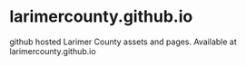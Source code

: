 # larimercounty.github.io
github hosted Larimer County assets and pages. Available at larimercounty.github.io
